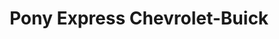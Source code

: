 ---
title: "Pony Express Chevrolet-Buick"
url: /gothenburg/pony-express-chevrolet-buick/
shop: car
---